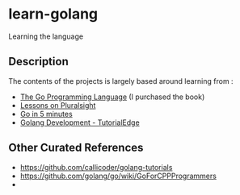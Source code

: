 # learn-golang
Learning the language

## Description

The contents of the projects is largely based around learning from :

- [The Go Programming Language](http://www.gopl.io/) (I purchased the book)
- [Lessons on Pluralsight](https://app.pluralsight.com/channels/details/64d9afd1-496d-4aba-a9e9-3b645bc2f40e)
- [Go in 5 minutes](https://www.youtube.com/channel/UC2GHqYE3fVJMncbrRd8AqcA)
- [Golang Development - TutorialEdge](https://www.youtube.com/watch?v=W5b64DXeP0o&list=PLzUGFf4GhXBL4GHXVcMMvzgtO8-WEJIoY)

## Other Curated References

- https://github.com/callicoder/golang-tutorials
- https://github.com/golang/go/wiki/GoForCPPProgrammers
- 
